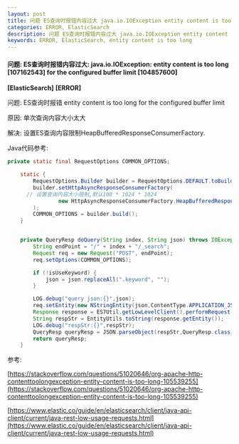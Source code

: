 ```yaml
---
layout: post
title: 问题 ES查询时报错内容过大 java.io.IOException entity content is too long \[107162543\] for the configured buffer limit \[104857600\]
categories: ERROR, ElasticSearch
description: 问题 ES查询时报错内容过大 java.io.IOException entity content is too long \[107162543\] for the configured buffer limit \[104857600\]
keywords: ERROR, ElasticSearch, entity content is too long
---
```


#### 问题: ES查询时报错内容过大: java.io.IOException: entity content is too long \[107162543\] for the configured buffer limit \[104857600\]

**\[ElasticSearch\]** **\[ERROR\]**

问题: ES查询时报错 entity content is too long for the configured buffer limit

原因: 单次查询内容大小太大

解决: 设置ES查询内容限制HeapBufferedResponseConsumerFactory.

Java代码参考:

```java
private static final RequestOptions COMMON_OPTIONS;

	static {
		RequestOptions.Builder builder = RequestOptions.DEFAULT.toBuilder();
		builder.setHttpAsyncResponseConsumerFactory(
      // 设置查询内容大小限制,默认100 * 1024 * 1024
				new HttpAsyncResponseConsumerFactory.HeapBufferedResponseConsumerFactory(300 * 1024 * 1024)
		);
		COMMON_OPTIONS = builder.build();
	}


	private QueryResp doQuery(String index, String json) throws IOException {
		String endPoint = "/" + index + "/_search";
		Request req = new Request("POST", endPoint);
		req.setOptions(COMMON_OPTIONS);

		if (!isUseKeyword) {
			json = json.replaceAll(".keyword", "");
		}

		LOG.debug("query json:{}",json);
		req.setEntity(new NStringEntity(json,ContentType.APPLICATION_JSON));
		Response response = ES7Util.getLowLevelClient().performRequest(req);
		String respStr = EntityUtils.toString(response.getEntity());
		LOG.debug("respStr:{}",respStr);
		QueryResp queryResp = JSON.parseObject(respStr,QueryResp.class);
		return queryResp;
	}
```



参考:

[https://stackoverflow.com/questions/51020646/org-apache-http-contenttoolongexception-entity-content-is-too-long-105539255](https://stackoverflow.com/questions/51020646/org-apache-http-contenttoolongexception-entity-content-is-too-long-105539255)

[https://www.elastic.co/guide/en/elasticsearch/client/java-api-client/current/java-rest-low-usage-requests.html](https://www.elastic.co/guide/en/elasticsearch/client/java-api-client/current/java-rest-low-usage-requests.html)

